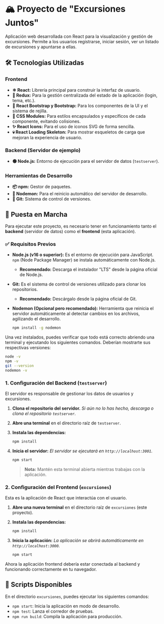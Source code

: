 # 🏔️ Proyecto de "Excursiones Juntos" 

Aplicación web desarrollada con React para la visualización y gestión de excursiones. Permite a los usuarios registrarse, iniciar sesión, ver un listado de excursiones y apuntarse a ellas.

## 🛠️ Tecnologías Utilizadas

### Frontend

-   **⚛️ React:** Librería principal para construir la interfaz de usuario.
-   **🔄 Redux:** Para la gestión centralizada del estado de la aplicación (login, tema, etc.).
-   **🎨 React Bootstrap y Bootstrap:** Para los componentes de la UI y el sistema de rejilla.
-   **💅 CSS Modules:** Para estilos encapsulados y específicos de cada componente, evitando colisiones.
-   **✨ React Icons:** Para el uso de iconos SVG de forma sencilla.
-   **💀 React Loading Skeleton:** Para mostrar esqueletos de carga que mejoran la experiencia de usuario.

### Backend (Servidor de ejemplo)

-   **🟢 Node.js:** Entorno de ejecución para el servidor de datos (`testserver`).

### Herramientas de Desarrollo

-   **📦 npm:** Gestor de paquetes.
-   **🌿 Nodemon:** Para el reinicio automático del servidor de desarrollo.
-   **🐙 Git:** Sistema de control de versiones.

## 🚀 Puesta en Marcha 

Para ejecutar este proyecto, es necesario tener en funcionamiento tanto el **backend** (servidor de datos) como el **frontend** (esta aplicación).

### ✅ Requisitos Previos

- **Node.js (v16 o superior):** Es el entorno de ejecución para JavaScript. `npm` (Node Package Manager) se instala automáticamente con Node.js.

  - **Recomendado:** Descarga el instalador "LTS" desde la página oficial de Node.js.

- **Git:** Es el sistema de control de versiones utilizado para clonar los repositorios.

  - **Recomendado:** Descárgalo desde la página oficial de Git.

- **Nodemon (Opcional pero recomendado):** Herramienta que reinicia el servidor automáticamente al detectar cambios en los archivos, agilizando el desarrollo.
  ```bash
  npm install -g nodemon
  ```

Una vez instalados, puedes verificar que todo está correcto abriendo una terminal y ejecutando los siguientes comandos. Deberían mostrarte sus respectivas versiones:

```bash
node -v
npm -v
git --version
nodemon -v
```

### 1. Configuración del Backend (`testserver`)

El servidor es responsable de gestionar los datos de usuarios y excursiones.

1.  **Clona el repositorio del servidor.**
    _Si aún no lo has hecho, descarga o clona el repositorio `testserver`._

2.  **Abre una terminal** en el directorio raíz de `testserver`.

3.  **Instala las dependencias:**

    ```bash
    npm install
    ```

4.  **Inicia el servidor:**
    _El servidor se ejecutará en `http://localhost:3001`._
    ```bash
    npm start
    ```
    > **Nota:** Mantén esta terminal abierta mientras trabajas con la aplicación.

### 2. Configuración del Frontend (`excursiones`)

Esta es la aplicación de React que interactúa con el usuario.

1.  **Abre una nueva terminal** en el directorio raíz de `excursiones` (este proyecto).

2.  **Instala las dependencias:**

    ```bash
    npm install
    ```

3.  **Inicia la aplicación:**
    _La aplicación se abrirá automáticamente en `http://localhost:3000`._
    ```bash
    npm start
    ```

Ahora la aplicación frontend debería estar conectada al backend y funcionando correctamente en tu navegador.

## 📝 Scripts Disponibles

En el directorio `excursiones`, puedes ejecutar los siguientes comandos:

- `npm start`: Inicia la aplicación en modo de desarrollo.
- `npm test`: Lanza el corredor de pruebas.
- `npm run build`: Compila la aplicación para producción.
